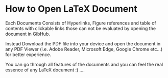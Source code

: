 # How to Open LaTeX Document

Each Documents Consists of Hyperlinks, Figure references and table of contents with clickable links those can not be evaluated by opening the document in GibHub.

Instead Download the PDF file into your device and open the document in any PDF Viewer (i.e. Adobe Reader, Microsoft Edge, Google Chrome etc...) for better experience. 

You can go through all features of the documents and you can feel the real essence of any LaTeX document :) ....
